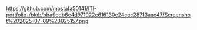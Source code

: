 https://github.com/mostafa50141/ITI-portfolio-/blob/bba9cdb6c4d971922e616130e24cec28713aac47/Screenshot%202025-07-09%20025157.png
